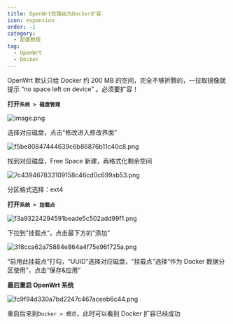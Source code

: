 ```yaml
---
title: OpenWrt软路由为Docker扩容
icon: expansion
order: -1
category:
  - 配置教程
tag:
  - OpenWrt
  - Docker
---
```


OpenWrt 默认只给 Docker 约 200 MB 的空间，完全不够折腾的，一拉取镜像就提示 “no space left on device” 。必须要扩容！

**打开`系统 > 磁盘管理`**

![image.png](https://cdn.jsdelivr.net/gh/shenbourne/Image-Hosting-Service@main/blog/202402151450335.png)

选择对应磁盘，点击“修改进入修改界面”

![f5be80847444639c6b86876b11c40c8.png](https://cdn.jsdelivr.net/gh/shenbourne/Image-Hosting-Service@main/blog/202402151452446.png)

找到对应磁盘，Free Space 新建，再格式化剩余空间

![7c439467833109158c46cd0c699ab53.png](https://cdn.jsdelivr.net/gh/shenbourne/Image-Hosting-Service@main/blog/202402151452750.png)

分区格式选择：ext4

**打开`系统 > 挂载点`**

![f3a93224294591beade5c502add99f1.png](https://cdn.jsdelivr.net/gh/shenbourne/Image-Hosting-Service@main/blog/202402151453997.png)

下拉到”挂载点“，点击最下方的“添加”

![3f8cca62a75884e864a4f75e96f725a.png](https://cdn.jsdelivr.net/gh/shenbourne/Image-Hosting-Service@main/blog/202402151455436.png)

“启用此挂载点”打勾，“UUID”选择对应磁盘，“挂载点”选择“作为 Docker 数据分区使用”，点击“保存&应用”

**最后重启 OpenWrt 系统**

![fc9f94d330a7bd2247c467aceeb6c44.png](https://cdn.jsdelivr.net/gh/shenbourne/Image-Hosting-Service@main/blog/202402151458165.png)

重启后来到`Docker > 概览`，此时可以看到 Docker 扩容已经成功


